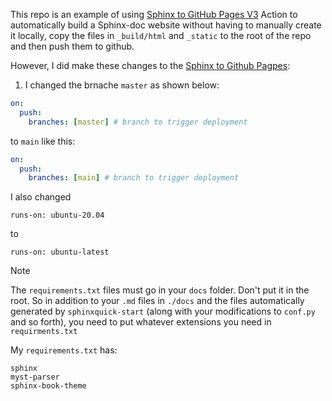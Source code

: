 This repo is an example of using [Sphinx to GitHub Pages V3](https://github.com/marketplace/actions/sphinx-to-github-pages) Action to automatically build
a Sphinx-doc website without having to manually create it locally, copy the files in `_build/html` and `_static` to the root of the repo and then 
push them to github.

However, I did make these changes to the [Sphinx to Github Pagpes](https://github.com/marketplace/actions/sphinx-to-github-pages):

1. I changed the brnache `master` as shown below:

```yml
on:
  push:
    branches: [master] # branch to trigger deployment
```

to `main` like this:


```yml
on:
  push:
    branches: [main] # branch to trigger deployment
```

I also changed

```
runs-on: ubuntu-20.04
```

to 

```
runs-on: ubuntu-latest
```

> [!NOTE]
> The `requirements.txt` files must go in your `docs` folder. Don't put it in the root. So in addition to your `.md`  files in `./docs` and the files automatically generated
> by `sphinxquick-start` (along with your modifications to `conf.py` and so forth), you need to put whatever extensions you need in `requirments.txt`

My `requirements.txt` has:

```
sphinx
myst-parser
sphinx-book-theme
```

